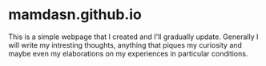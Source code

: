 # mamdasn.github.io
This is a simple webpage that I created and I'll gradually update.
Generally I will write my intresting thoughts, anything that piques my curiosity and maybe even my elaborations on my experiences in particular conditions.

<!-- You can access it by following this link [here](https://mamdasn.github.io). -->
